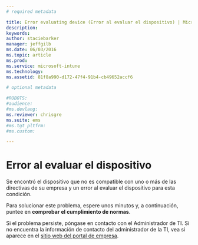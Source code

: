 ```yaml
---
# required metadata

title: Error evaluating device (Error al evaluar el dispositivo) | Microsoft Intune
description:
keywords:
author: staciebarker
manager: jeffgilb
ms.date: 06/03/2016
ms.topic: article
ms.prod:
ms.service: microsoft-intune
ms.technology:
ms.assetid: 81f8a990-d172-47f4-91b4-cb49652accf6

# optional metadata

#ROBOTS:
#audience:
#ms.devlang:
ms.reviewer: chrisgre
ms.suite: ems
#ms.tgt_pltfrm:
#ms.custom:

---
```



# Error al evaluar el dispositivo
Se encontró el dispositivo que no es compatible con uno o más de las directivas de su empresa y un error al evaluar el dispositivo para esta condición.

Para solucionar este problema, espere unos minutos y, a continuación, puntee en **comprobar el cumplimiento de normas**.

Si el problema persiste, póngase en contacto con el Administrador de TI. Si no encuentra la información de contacto del administrador de la TI, vea si aparece en el [sitio web del portal de empresa](http://portal.manage.microsoft.com).



<!--HONumber=Jun16_HO1-->


